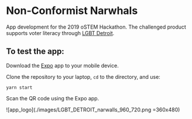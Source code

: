 # Non-Conformist Narwhals

App development for the 2019 oSTEM Hackathon. 
The challenged product supports voter literacy through [LGBT Detroit](https://www.lgbtdetroit.org/).

## To test the app:
Download the [Expo](https://expo.io/) app to your mobile device.

Clone the repository to your laptop, `cd` to the directory, and use:
```
yarn start
```

Scan the QR code using the Expo app.


![app_logo](./images/LGBT_DETROIT_narwalls_960_720.png =360x480)
